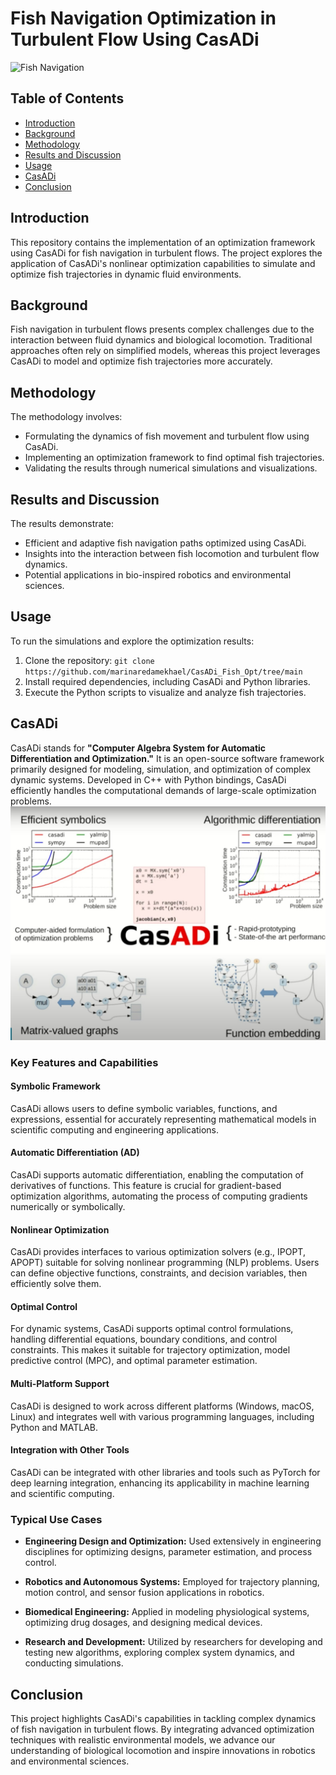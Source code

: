 # Fish Navigation Optimization in Turbulent Flow Using CasADi

![Fish Navigation](https://github.com/marinaredamekhael/CasADi_Fish_Opt/blob/main/anim.gif)

## Table of Contents
- [Introduction](#introduction)
- [Background](#background)
- [Methodology](#methodology)
- [Results and Discussion](#results-and-discussion)
- [Usage](#usage)
- [CasADi](#CasADi)
- [Conclusion](#Conclusion)


## Introduction
This repository contains the implementation of an optimization framework using CasADi for fish navigation in turbulent flows. The project explores the application of CasADi's nonlinear optimization capabilities to simulate and optimize fish trajectories in dynamic fluid environments.

## Background
Fish navigation in turbulent flows presents complex challenges due to the interaction between fluid dynamics and biological locomotion. Traditional approaches often rely on simplified models, whereas this project leverages CasADi to model and optimize fish trajectories more accurately.

## Methodology
The methodology involves:
- Formulating the dynamics of fish movement and turbulent flow using CasADi.
- Implementing an optimization framework to find optimal fish trajectories.
- Validating the results through numerical simulations and visualizations.

## Results and Discussion
The results demonstrate:
- Efficient and adaptive fish navigation paths optimized using CasADi.
- Insights into the interaction between fish locomotion and turbulent flow dynamics.
- Potential applications in bio-inspired robotics and environmental sciences.

## Usage

To run the simulations and explore the optimization results:
1. Clone the repository: `git clone https://github.com/marinaredamekhael/CasADi_Fish_Opt/tree/main`
2. Install required dependencies, including CasADi and Python libraries.
3. Execute the Python scripts to visualize and analyze fish trajectories.

## CasADi
CasADi stands for **"Computer Algebra System for Automatic Differentiation and Optimization."** It is an open-source software framework primarily designed for modeling, simulation, and optimization of complex dynamic systems. Developed in C++ with Python bindings, CasADi efficiently handles the computational demands of large-scale optimization problems.
![image](https://github.com/marinaredamekhael/CasADi_Fish_Opt/blob/main/casadi/WhatsApp%20Image%202024-06-30%20at%2023.13.10.jpeg)
### Key Features and Capabilities

#### Symbolic Framework

CasADi allows users to define symbolic variables, functions, and expressions, essential for accurately representing mathematical models in scientific computing and engineering applications.

#### Automatic Differentiation (AD)

CasADi supports automatic differentiation, enabling the computation of derivatives of functions. This feature is crucial for gradient-based optimization algorithms, automating the process of computing gradients numerically or symbolically.

#### Nonlinear Optimization

CasADi provides interfaces to various optimization solvers (e.g., IPOPT, APOPT) suitable for solving nonlinear programming (NLP) problems. Users can define objective functions, constraints, and decision variables, then efficiently solve them.

#### Optimal Control

For dynamic systems, CasADi supports optimal control formulations, handling differential equations, boundary conditions, and control constraints. This makes it suitable for trajectory optimization, model predictive control (MPC), and optimal parameter estimation.

#### Multi-Platform Support

CasADi is designed to work across different platforms (Windows, macOS, Linux) and integrates well with various programming languages, including Python and MATLAB.

#### Integration with Other Tools

CasADi can be integrated with other libraries and tools such as PyTorch for deep learning integration, enhancing its applicability in machine learning and scientific computing.

### Typical Use Cases

- **Engineering Design and Optimization:** Used extensively in engineering disciplines for optimizing designs, parameter estimation, and process control.
  
- **Robotics and Autonomous Systems:** Employed for trajectory planning, motion control, and sensor fusion applications in robotics.

- **Biomedical Engineering:** Applied in modeling physiological systems, optimizing drug dosages, and designing medical devices.

- **Research and Development:** Utilized by researchers for developing and testing new algorithms, exploring complex system dynamics, and conducting simulations.

## Conclusion

This project highlights CasADi's capabilities in tackling complex dynamics of fish navigation in turbulent flows. By integrating advanced optimization techniques with realistic environmental models, we advance our understanding of biological locomotion and inspire innovations in robotics and environmental sciences.

